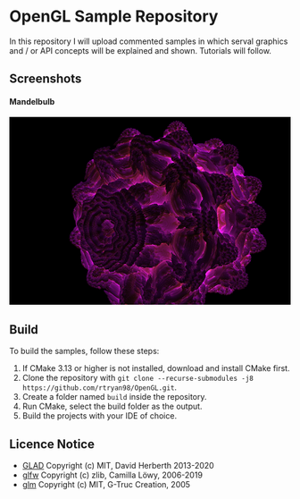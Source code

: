 # OpenGL Sample Repository
In this repository I will upload commented samples in which serval graphics and / or API concepts will be explained and shown.
Tutorials will follow.

## Screenshots
#### Mandelbulb
![Mandelbulb](/docs/res/screens/mandelbulb.png?raw=true)

## Build
To build the samples, follow these steps:
1. If CMake 3.13 or higher is not installed, download and install CMake first.
2. Clone the repository with `git clone --recurse-submodules -j8 https://github.com/rtryan98/OpenGL.git`.
3. Create a folder named `build` inside the repository.
4. Run CMake, select the build folder as the output.
5. Build the projects with your IDE of choice.

## Licence Notice
* [GLAD](https://github.com/Dav1dde/glad/blob/master/LICENSE) Copyright (c) MIT, David Herberth 2013-2020
* [glfw](https://github.com/glfw/glfw/blob/master/LICENSE.md) Copyright (c) zlib, Camilla Löwy, 2006-2019
* [glm](https://github.com/g-truc/glm/blob/master/copying.txt) Copyright (c) MIT, G-Truc Creation, 2005
